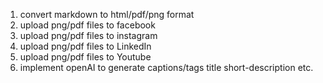 1) convert markdown to html/pdf/png format
2) upload png/pdf files to facebook 
3) upload png/pdf files to instagram 
4) upload png/pdf files to LinkedIn 
5) upload png/pdf files to Youtube 
6) implement openAI to generate captions/tags title short-description etc.